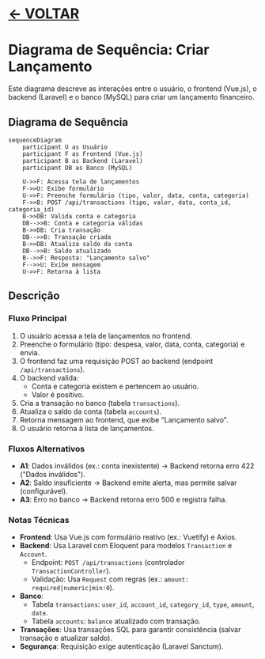 # [ <- VOLTAR](../../README.md)

# Diagrama de Sequência: Criar Lançamento

Este diagrama descreve as interações entre o usuário, o frontend (Vue.js), o backend (Laravel) e o banco (MySQL) para criar um lançamento financeiro.

## Diagrama de Sequência

```mermaid
sequenceDiagram
    participant U as Usuário
    participant F as Frontend (Vue.js)
    participant B as Backend (Laravel)
    participant DB as Banco (MySQL)

    U->>F: Acessa tela de lançamentos
    F->>U: Exibe formulário
    U->>F: Preenche formulário (tipo, valor, data, conta, categoria)
    F->>B: POST /api/transactions (tipo, valor, data, conta_id, categoria_id)
    B->>DB: Valida conta e categoria
    DB-->>B: Conta e categoria válidas
    B->>DB: Cria transação
    DB-->>B: Transação criada
    B->>DB: Atualiza saldo da conta
    DB-->>B: Saldo atualizado
    B-->>F: Resposta: "Lançamento salvo"
    F-->>U: Exibe mensagem
    U->>F: Retorna à lista
```

## Descrição

### Fluxo Principal

1. O usuário acessa a tela de lançamentos no frontend.
2. Preenche o formulário (tipo: despesa, valor, data, conta, categoria) e envia.
3. O frontend faz uma requisição POST ao backend (endpoint `/api/transactions`).
4. O backend valida:
   - Conta e categoria existem e pertencem ao usuário.
   - Valor é positivo.
5. Cria a transação no banco (tabela `transactions`).
6. Atualiza o saldo da conta (tabela `accounts`).
7. Retorna mensagem ao frontend, que exibe "Lançamento salvo".
8. O usuário retorna à lista de lançamentos.

### Fluxos Alternativos

- **A1**: Dados inválidos (ex.: conta inexistente) → Backend retorna erro 422 ("Dados inválidos").
- **A2**: Saldo insuficiente → Backend emite alerta, mas permite salvar (configurável).
- **A3**: Erro no banco → Backend retorna erro 500 e registra falha.

### Notas Técnicas

- **Frontend**: Usa Vue.js com formulário reativo (ex.: Vuetify) e Axios.
- **Backend**: Usa Laravel com Eloquent para modelos `Transaction` e `Account`.
  - Endpoint: `POST /api/transactions` (controlador `TransactionController`).
  - Validação: Usa `Request` com regras (ex.: `amount: required|numeric|min:0`).
- **Banco**:
  - Tabela `transactions`: `user_id`, `account_id`, `category_id`, `type`, `amount`, `date`.
  - Tabela `accounts`: `balance` atualizado com transação.
- **Transações**: Usa transações SQL para garantir consistência (salvar transação e atualizar saldo).
- **Segurança**: Requisição exige autenticação (Laravel Sanctum).
